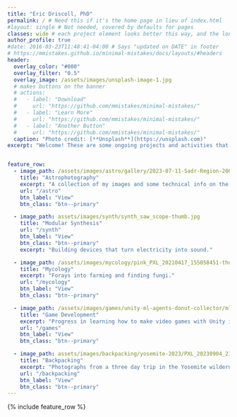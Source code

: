 ```yaml
---
title: "Eric Driscoll, PhD"
permalink: / # Need this if it's the home page in lieu of index.html
#layout: single # Not needed, covered by defaults for pages
classes: wide # each project element looks better this way, and the long work "astrophotography" is less likely to be truncated
author_profile: true
#date: 2016-03-23T11:48:41-04:00 # Says "updated on DATE" in footer
# https://mmistakes.github.io/minimal-mistakes/docs/layouts/#headers
header:
  overlay_color: "#000"
  overlay_filter: "0.5"
  overlay_image: /assets/images/unsplash-image-1.jpg
  # makes buttons on the banner
  # actions:
  #   - label: "Download"
  #     url: "https://github.com/mmistakes/minimal-mistakes/"
  #   - label: "Learn More"
  #     url: "https://github.com/mmistakes/minimal-mistakes/"
  #   - label: "Another Button"
  #     url: "https://github.com/mmistakes/minimal-mistakes/"
  caption: "Photo credit: [**Unsplash**](https://unsplash.com)"
excerpt: "Welcome! These are some ongoing projects and activities that I spend my time on."


feature_row:
  - image_path: /assets/images/astro/gallery/2023-07-11-Sadr-Region-200-mm-thumb.jpg
    title: "Astrophotography"
    excerpt: "A collection of my images and some technical info on the process."
    url: "/astro"
    btn_label: "View"
    btn_class: "btn--primary"

  - image_path: assets/images/synth/synth_saw_scope-thumb.jpg
    title: "Modular Synthesis"
    url: "/synth"
    btn_label: "View"
    btn_class: "btn--primary"
    excerpt: "Building devices that turn electricity into sound."

  - image_path: /assets/images/mycology/pink_PXL_20210417_155058451-thumb.jpg
    title: "Mycology"
    excerpt: "Forays into farming and finding fungi."
    url: "/mycology"
    btn_label: "View"
    btn_class: "btn--primary"

  - image_path: /assets/images/games/unity-ml-agents-donut-collector/ml-agents-01-thumb.png
    title: "Game Development"
    excerpt: "Progress in learning how to make video games with Unity in C#."
    url: "/games"
    btn_label: "View"
    btn_class: "btn--primary"

  - image_path: assets/images/backpacking/yosemite-2023/PXL_20230904_230827011-thumb.jpg
    title: "Backpacking"
    excerpt: "Photographs from a three day trip in the Yosemite wilderness area."
    url: "/backpacking"
    btn_label: "View"
    btn_class: "btn--primary"
---
```


<!-- <h1><p style="text-align:center">Projects</p></h1> -->
<!-- All features in one row -->
{% include feature_row %}

